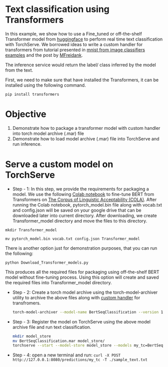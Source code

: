 # Text classification using Transformers

In this example, we show how to use a Fine_tuned or off-the-shelf Transformer model from [huggingface](https://huggingface.co/transformers/index.html) to perform real time text classification with TorchServe. We borrowed ideas to write a custom handler for transformers from tutorial presented in [mnist from image classifiers examples](https://github.com/pytorch/serve/tree/master/examples/image_classifier/mnist) and the post by [MFreidank](https://medium.com/analytics-vidhya/deploy-huggingface-s-bert-to-production-with-pytorch-serve-27b068026d18).

The inference service would return the label/ class inferred by the model from the text.

First, we need to make sure that have installed the Transformers, it can be installed using the following  command.

 `pip install transformers`

# Objective
1. Demonstrate how to package a transformer model with custom handler into torch model archive (.mar) file
2. Demonstrate how to load model archive (.mar) file into TorchServe and run inference.

# Serve a custom model on TorchServe

 * Step - 1: In this step, we provide the requirements for packaging a model. We use the following [Colab notebook](https://drive.google.com/open?id=1p3v-JjNi8xfE8vGd-Jhzisi1ztNLdbTb) to fine-tune BERT from Transformers on [The Corpus of Linguistic Acceptability (COLA)](https://nyu-mll.github.io/CoLA/). After running the Colab notebook, pytorch_model.bin file along with vocab.txt and config.json will be saved on your google drive that can be downloaded later into current directory. After downloading, we create Transformer_model directory and move the files to this directory.

 `mkdir Transformer_model`

 `mv pytorch_model.bin vocab.txt config.json Transformer_model`

 There is another option just for demonstration purposes, that you can run the following:

`python Download_Transformer_models.py`

 This produces all the required files for packaging using off-the-shelf BERT model without fine-tuning process. Using this option will create and saved the required files into Transformer_model directory.

 * Step - 2: Create a torch model archive using the torch-model-archiver utility to archive the above files along with [custom handler](Transformers_handler.py) for transfromers.

    ```bash
    torch-model-archiver --model-name BertSeqClassification --version 1.0 --serialized-file Transformer_model/pytorch_model.bin --handler ./Transformers_handler.py --extra-files "./index_to_name.json,Transformer_model/vocab.txt,Transformer_model/config.json"
    ```

 * Step - 3: Register the model on TorchServe using the above model archive file and run text classification.

    ```bash
    mkdir model_store
    mv BertSeqClassification.mar model_store/
    torchserve --start --model-store model_store --models my_tc=BertSeqClassification.mar

    ```
* Step - 4: open a new terminal and run:
`curl -X POST http://127.0.0.1:8080/predictions/my_tc -T ./sample_text.txt`
